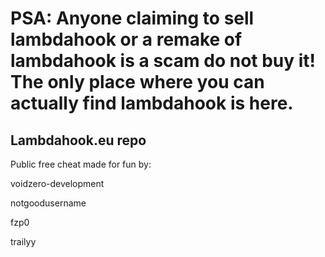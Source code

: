 # PSA: Anyone claiming to sell lambdahook or a remake of lambdahook is a scam do not buy it! The only place where you can actually find lambdahook is here.

## Lambdahook.eu repo

Public free cheat made for fun by:

voidzero-development

notgoodusername

fzp0

trailyy
